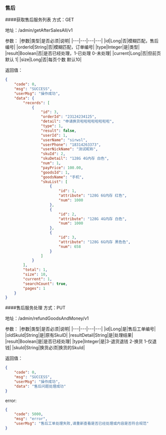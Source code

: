 ### 售后
####获取售后服务列表
方式：GET 

地址：/admin/getAfterSalesAll/v1

参数：
|参数|类型|是否必须|说明|
|---|---|---|---|
|id|Long|否|模糊匹配，售后编号|
|orderId|String|否|模糊匹配，订单编号|
|type|Integer|是|类型|
|result|Boolean|否|是否已经处理，1-已处理 0-未处理|
|current|Long|否|但前页 默认 1|
|size|Long|否|每页个数 默认10|

返回值：
```json
{
    "code": 0,
    "msg": "SUCCESS",
    "userMsg": "操作成功",
    "data": {
        "records": [
            {
                "id": 3,
                "orderId": "23124234125",
                "detail": "申请换货啦啦啦啦啦啦啦啦",
                "type": 1,
                "result": false,
                "userId": 1,
                "userName": "sirwsl",
                "userPhone": "18314263373",
                "userNickName": "测试昵称",
                "skuId": 2,
                "skuDetail": "128G 4G内存 白色",
                "num": 1,
                "payPrice": 100.00,
                "goodsId": 1,
                "goodsName": "手机",
                "skuList": [
                    {
                        "id": 1,
                        "attribute": "128G 6G内存 红色",
                        "num": 1000
                    },
                    {
                        "id": 2,
                        "attribute": "128G 4G内存 白色",
                        "num": 1000
                    },
                    {
                        "id": 3,
                        "attribute": "128G 6G内存 黑色色",
                        "num": 658
                    }
                ]
            }
        ],
        "total": 1,
        "size": 10,
        "current": 1,
        "searchCount": true,
        "pages": 1
    }
}
```

####售后服务处理
方式：PUT

地址：/admin/refundGoodsAndMoney/v1

参数：
|参数|类型|是否必须|说明|
|---|---|---|---|
|id|Long|是|售后工单编号|
|oldSkuId|String|是|原有SkuID|
|resultDetail|String|是|处理结果|
|result|Boolean|是|是否已经处理|
|type|Integer|是|3-退货退钱 2-换货 1-仅退钱|
|skuId|String|换货必须|换货的SkuId|

返回值：
```json
{
    "code": 0,
    "msg": "SUCCESS",
    "userMsg": "操作成功",
    "data": "售后问题处理成功"
}
```
error:
```json
{
    "code": 5000,
    "msg": "error",
    "userMsg": "售后工单处理失败,请重新查看是否已经处理或内容是否符合规范"
}
```